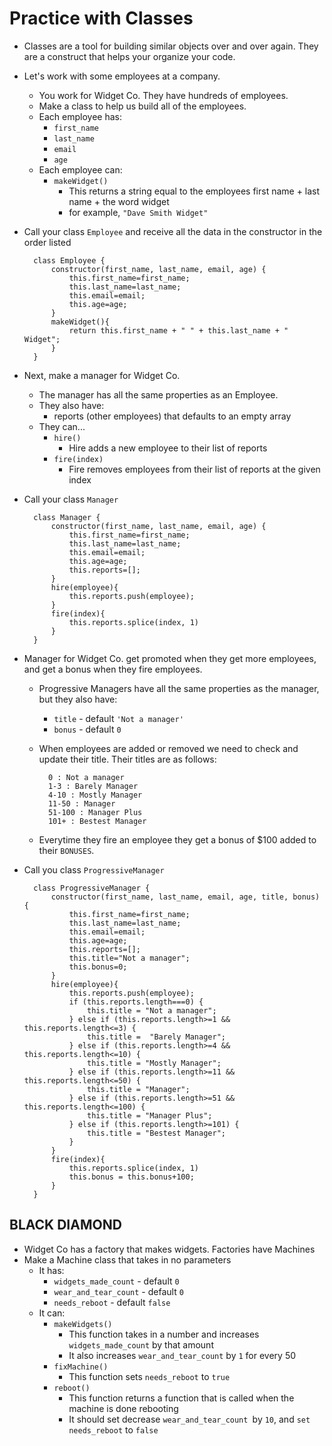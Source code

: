 # Practice with Classes

- Classes are a tool for building similar objects over and over again. They are a construct that helps your organize your code.
- Let's work with some employees at a company.
    - You work for Widget Co.  They have hundreds of employees.
    - Make a class to help us build all of the employees.
    - Each employee has:
        - `first_name`
        - `last_name`
        - `email`
        - `age`
    - Each employee can:
        - `makeWidget()`
            - This returns a string equal to the employees first name + last name + the word widget
            - for example, `"Dave Smith Widget"`

- Call your class `Employee` and receive all the data in the constructor in the order listed

        class Employee {
            constructor(first_name, last_name, email, age) {
                this.first_name=first_name;
                this.last_name=last_name;
                this.email=email;
                this.age=age;
            }
            makeWidget(){
                return this.first_name + " " + this.last_name + " Widget";
            }
        }

- Next, make a manager for Widget Co.
    - The manager has all the same properties as an Employee.
    - They also have:
        - reports (other employees) that defaults to an empty array
    - They can...
        - `hire()`
            - Hire adds a new employee to their list of reports
        - `fire(index)`
            - Fire removes employees from their list of reports at the given index

- Call your class `Manager`

        class Manager {
            constructor(first_name, last_name, email, age) {
                this.first_name=first_name;
                this.last_name=last_name;
                this.email=email;
                this.age=age;
                this.reports=[];
            }
            hire(employee){
                this.reports.push(employee); 
            }
            fire(index){
                this.reports.splice(index, 1)
            }
        }


- Manager for Widget Co. get promoted when they get more employees, and get a bonus when they fire employees.
    - Progressive Managers have all the same properties as the manager, but they also have:
        - `title` - default `'Not a manager'`
        - `bonus` - default `0`
    - When employees are added or removed we need to check and update their title.  Their titles are as follows:

            0 : Not a manager
            1-3 : Barely Manager
            4-10 : Mostly Manager
            11-50 : Manager
            51-100 : Manager Plus
            101+ : Bestest Manager

    - Everytime they fire an employee they get a bonus of $100 added to their `BONUSES`.

- Call you class `ProgressiveManager`

        class ProgressiveManager {
            constructor(first_name, last_name, email, age, title, bonus) {
                this.first_name=first_name;
                this.last_name=last_name;
                this.email=email;
                this.age=age;
                this.reports=[];
                this.title="Not a manager";
                this.bonus=0;
            } 
            hire(employee){
                this.reports.push(employee);
                if (this.reports.length===0) {
                    this.title = "Not a manager";
                } else if (this.reports.length>=1 && this.reports.length<=3) {
                    this.title =  "Barely Manager";
                } else if (this.reports.length>=4 && this.reports.length<=10) {
                    this.title = "Mostly Manager";
                } else if (this.reports.length>=11 && this.reports.length<=50) {
                    this.title = "Manager";
                } else if (this.reports.length>=51 && this.reports.length<=100) {
                    this.title = "Manager Plus";
                } else if (this.reports.length>=101) {
                    this.title = "Bestest Manager";
                }    
            }
            fire(index){
                this.reports.splice(index, 1)
                this.bonus = this.bonus+100; 
            }
        }


## BLACK DIAMOND
- Widget Co has a factory that makes widgets. Factories have Machines
- Make a Machine class that takes in no parameters
    - It has:
        - `widgets_made_count` - default `0`
        - `wear_and_tear_count` - default `0`
        - `needs_reboot` - default `false`
    - It can:
        - `makeWidgets()`
            - This function takes in a number and increases `widgets_made_count` by that amount
            - It also increases `wear_and_tear_count` by `1` for every 50
        - `fixMachine()`
            - This function sets `needs_reboot` to `true`
        - `reboot()`
            - This function returns a function that is called when the machine is done rebooting
            - It should set decrease `wear_and_tear_count `by `10`, and `set needs_reboot` to `false`
